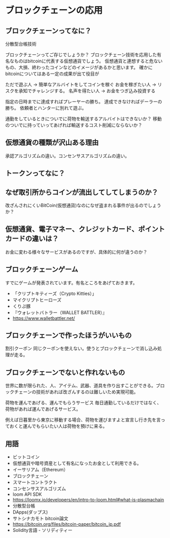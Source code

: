 
# ブロックチェーンの応用

## ブロックチェーンってなに？
分散型台帳技術

ブロックチェーンってご存じでしょうか？
ブロックチェーン技術を応用した有名なものはbitcoinに代表する仮想通貨でしょう。
仮想通貨と連想すると危ないもの、大損、終わったコインなどのイメージがあるかと思います。
確かにbitcoinについてはある一定の成果が出て役目が


ただで遊ぶ人     -> 簡単なアルバイトをしてコインを稼ぐ
お金を稼ぎたい人 -> リスクを承知でチャレンジする。
名声を得たい人   -> お金をつぎ込み投資する

指定の日時までに達成すればプレーヤーの勝ち。
達成できなければデーラーの勝ち。
依頼者とハンターに別れて遊ぶ。

通勤をしているときについでに荷物を輸送するアルバイトはできないか？
移動のついでに持っていってあげれば輸送するコスト削減にならないか？



## 仮想通貨の種類が沢山ある理由
承認アルゴリズムの違い。コンセンサスアルゴリズムの違い。

## トークンってなに？

## なぜ取引所からコインが流出してしてしまうのか？
改ざんされにくいBitCoin(仮想通貨)なのになぜ盗まれる事件が出るのでしょうか？

## 仮想通貨、電子マネー、クレジットカード、ポイントカードの違いは？
お金に変わる様々なサービスがあるのですが、具体的に何が違うのか？

## ブロックチェーンゲーム
すでにゲームが発表されています。有名ところをあげておきます。

- 「クリプトキティーズ（Crypto Kitties）」
- マイクリプトヒーローズ
- くりぷ豚
- 『ウォレットバトラー（WALLET BATTLER）』
 - https://www.walletbattler.net/


## ブロックチェーンで作ったほうがいいもの

割引クーポン
同じクーポンを使えない。使うとブロックチェーンで消し込み処理が走る。

## ブロックチェーンでないと作れないもの

世界に数が限られた、人、アイテム、武器、道具を作り出すことができる。ブロックチェーンの技術があれば改ざんするのは難しいため実現可能。

荷物を運んであげる、運んでもらうサービス
毎日通勤しているだけではなく、荷物があれば運んであげるサービス。

例えば日暮里から東京に移動する場合、荷物を運びますよと宣言し行き先を言っておくと運んでもらいたい人は荷物を預けに来る。

## 用語
- ビットコイン
 - 仮想通貨や暗号資産として有名になったお金として利用できる。
- イーサリアム（Ethereum）
- ブロックチェーン
- スマートコントラクト
- コンセンサスアルゴリズム
- loom API SDK
 - https://loomx.io/developers/en/intro-to-loom.html#what-is-plasmachain
- 分散型台帳
- DApps(ダップス)
- サトシナカモト bitcoin論文
 - https://bitcoin.org/files/bitcoin-paper/bitcoin_jp.pdf
- Solidity言語 - ソリディティー
